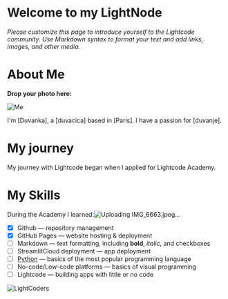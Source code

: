 # Welcome to my LightNode

_Please customize this page to introduce yourself to the Lightcode community._
_Use Markdown syntax to format your text and add links, images, and other media._

# About Me 
__Drop your photo here:__

![Me]()

I'm [Duvanka], a [duvacica] based in [Paris]. I have a passion for [duvanje].

# My journey
My journey with Lightcode began when I applied for Lightcode Academy.

# My Skills
During the Academy I learned:![Uploading IMG_6663.jpeg…]()

- [x] Github — repository management
- [x] GitHub Pages — website hosting & deployment
- [ ] Markdown — text formatting, including **bold**, _italic_, and checkboxes
- [ ] StreamlitCloud deployment — app deployment
- [ ] [Python](python.md) — basics of the most popular programming language
- [ ] No-code/Low-code platforms — basics of visual programming
- [ ] Lightcode — building apps with little or no code

![LightCoders](https://github.com/user-attachments/assets/15102631-0611-4e06-8d51-8a7d4f3e88fa)
